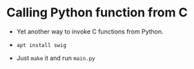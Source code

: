# Calling Python function from C

* Yet another way to invoke C functions from Python.

* `apt install swig`

* Just `make` it and run `main.py`
